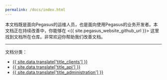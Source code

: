 ```yaml
---
permalink: /docs/index.html
---
```


本文档既是面向Pegasus的运维人员，也是面向使用Pegasus的业务开发者。本文档正在持续改善中，你能够在
<{{ site.pegasus_website_github_url }}> 这里找到文档所在仓库。非常欢迎你帮助我们改善文档。

-----

文档分类：

- [{{ site.data.translate['title_clients'] }}](/docs/clients)
- [{{ site.data.translate['title_api'] }}](/docs/api)
- [{{ site.data.translate['title_administration'] }}](/docs/administration)
